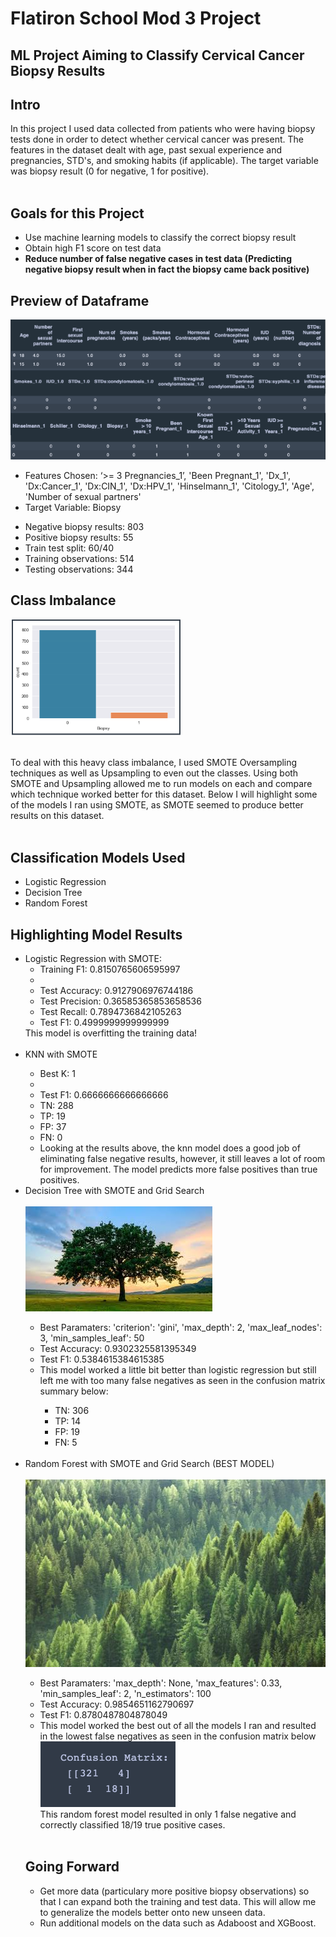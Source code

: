 <h1>Flatiron School Mod 3 Project</h1>
<h2>ML Project Aiming to Classify Cervical Cancer Biopsy Results</h2>

<h2>Intro</h2>
In this project I used data collected from patients who were having biopsy tests done in order to detect whether cervical cancer was present. The features in the dataset dealt with age, past sexual experience and pregnancies, STD's, and smoking habits (if applicable). The target variable was biopsy result (0 for negative, 1 for positive).<br><br>

<h2>Goals for this Project</h2>
<ul>
  <li>Use machine learning models to classify the correct biopsy result</li>
  <li>Obtain high F1 score on test data</li>
  <li><b>Reduce number of false negative cases in test data (Predicting negative biopsy result when in fact the biopsy came back positive)</b></li>
</ul>

<h2>Preview of Dataframe</h2>
<img src='images/dataframe.png'><br>
<ul>
  <li>Features Chosen: ‘>= 3 Pregnancies_1’, 'Been Pregnant_1', 'Dx_1', 'Dx:Cancer_1', 'Dx:CIN_1', 'Dx:HPV_1', 'Hinselmann_1',
    'Citology_1', 'Age', 'Number of sexual partners'</li>
  <li>Target Variable: Biopsy</li>
  </ul>
  


<ul>
  <li>Negative biopsy results: 803</li>
  <li>Positive biopsy results: 55</li>
  <li>Train test split: 60/40</li>
  <li>Training observations: 514</li>
  <li>Testing observations: 344</li>
</ul>

<h2>Class Imbalance</h2>
<img src='images/class_imbalance.png'><br><br>

To deal with this heavy class imbalance, I used SMOTE Oversampling techniques as well as Upsampling to even out the classes. Using both SMOTE and Upsampling allowed me to run models on each and compare which technique worked better for this dataset. Below I will highlight some of the models I ran using SMOTE, as SMOTE seemed to produce better results on this dataset.<br><br>

<h2>Classification Models Used</h2>
<ul>
  <li>Logistic Regression</li>
  <li>Decision Tree</li>
  <li>Random Forest</li>
</ul>

<h2>Highlighting Model Results</h2>
<ul>
  <li>Logistic Regression with SMOTE:<br>
    <ul>
      <li>Training F1: 0.8150765606595997<li>
      <li>Test Accuracy: 0.9127906976744186</li>
      <li>Test Precision: 0.36585365853658536</li>
      <li>Test Recall: 0.7894736842105263</li>
      <li>Test F1: 0.4999999999999999</li>
    </ul>
    This model is overfitting the training data!<br><br>
   
 <li>KNN with SMOTE</li>
    <ul>
      <li>Best K: 1<li>
      <li>Test F1: 0.6666666666666666</li>
      <li>TN: 288</li>
      <li>TP: 19</li>
      <li>FP: 37</li>
      <li>FN: 0</li>
      <li>Looking at the results above, the knn model does a good job of eliminating false negative results, however, it still        leaves a lot of room for improvement. The model predicts more false positives than true positives.</li>
    </ul>
  
    
  <li>Decision Tree with SMOTE and Grid Search</li><br>
  <img src='images/tree_picture.jpeg'>
    <ul>
      <li>Best Paramaters: 'criterion': 'gini', 'max_depth': 2, 'max_leaf_nodes': 3, 'min_samples_leaf': 50</li>
      <li>Test Accuracy: 0.9302325581395349</li>
      <li>Test F1: 0.5384615384615385</li>
      <li>This model worked a little bit better than logistic regression but still left me with too many false negatives as          seen in the confusion matrix summary below:</li>
        <ul>
          <li>TN: 306</li>
          <li>TP: 14</li>
          <li>FP: 19</li>
          <li>FN: 5</li>
        </ul>
    </ul>
    <br>
  <li>Random Forest with SMOTE and Grid Search (BEST MODEL)</li><br>
  <img src='images/rf_picture.jpeg'>
  <ul>
      <li>Best Paramaters: 'max_depth': None, 'max_features': 0.33, 'min_samples_leaf': 2, 'n_estimators': 100</li>
      <li>Test Accuracy: 0.9854651162790697</li>
      <li>Test F1: 0.8780487804878049</li>
      <li>This model worked the best out of all the models I ran and resulted in the lowest false negatives as seen in the confusion matrix below</li>
        <img src='images/rf_confusion_matrix.png'><br>
This random forest model resulted in only 1 false negative and correctly classified 18/19 true positive cases.<br>
    </ul>
    <br>
    
<h2>Going Forward</h2>
<ul>
  <li>Get more data (particulary more positive biopsy observations) so that I can expand both the training and test data. This will allow me to generalize the models better onto new unseen data.</li>
  <li>Run additional models on the data such as Adaboost and XGBoost.</li>
</ul>
